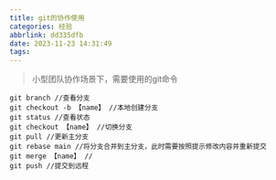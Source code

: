 ```yaml
---
title: git的协作使用
categories: 经验
abbrlink: dd335dfb
date: 2023-11-23 14:31:49
tags:
---
```


> 小型团队协作场景下，需要使用的git命令

<!--more-->

```shell
git branch //查看分支
git checkout -b 【name】 //本地创建分支
git status //查看状态
git checkout 【name】 //切换分支
git pull //更新主分支
git rebase main //将分支合并到主分支，此时需要按照提示修改内容并重新提交
git merge 【name】 // 
git push //提交到远程
```

